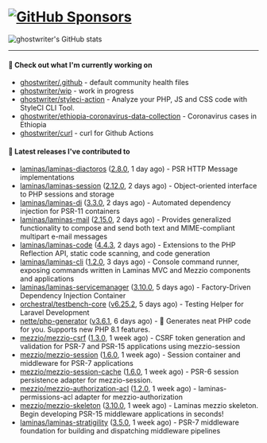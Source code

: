 # [![GitHub Sponsors](https://img.shields.io/github/sponsors/ghostwriter?label=Sponsors&style=flat-square&logo=GitHub%20Sponsors)](https://github.com/sponsors/ghostwriter)

![ghostwriter's GitHub stats](https://github-readme-stats.vercel.app/api?username=ghostwriter&show_icons=true&count_private=true&hide_title=true&hide_rank=true&icon_color=333)

---

#### 🌱 Check out what I'm currently working on

- [ghostwriter/.github](https://github.com/ghostwriter/.github) - default community health files
- [ghostwriter/wip](https://github.com/ghostwriter/wip) - work in progress
- [ghostwriter/styleci-action](https://github.com/ghostwriter/styleci-action) - Analyze your PHP, JS and CSS code with StyleCI CLI Tool.
- [ghostwriter/ethiopia-coronavirus-data-collection](https://github.com/ghostwriter/ethiopia-coronavirus-data-collection) - Coronavirus cases in Ethiopia
- [ghostwriter/curl](https://github.com/ghostwriter/curl) - curl for Github Actions

#### 🔭 Latest releases I've contributed to

- [laminas/laminas-diactoros](https://github.com/laminas/laminas-diactoros) ([2.8.0](https://github.com/laminas/laminas-diactoros/releases/tag/2.8.0), 1 day ago) - PSR HTTP Message implementations
- [laminas/laminas-session](https://github.com/laminas/laminas-session) ([2.12.0](https://github.com/laminas/laminas-session/releases/tag/2.12.0), 2 days ago) - Object-oriented interface to PHP sessions and storage
- [laminas/laminas-di](https://github.com/laminas/laminas-di) ([3.3.0](https://github.com/laminas/laminas-di/releases/tag/3.3.0), 2 days ago) - Automated dependency injection for PSR-11 containers
- [laminas/laminas-mail](https://github.com/laminas/laminas-mail) ([2.15.0](https://github.com/laminas/laminas-mail/releases/tag/2.15.0), 2 days ago) - Provides generalized functionality to compose and send both text and MIME-compliant multipart e-mail messages
- [laminas/laminas-code](https://github.com/laminas/laminas-code) ([4.4.3](https://github.com/laminas/laminas-code/releases/tag/4.4.3), 2 days ago) - Extensions to the PHP Reflection API, static code scanning, and code generation
- [laminas/laminas-cli](https://github.com/laminas/laminas-cli) ([1.2.0](https://github.com/laminas/laminas-cli/releases/tag/1.2.0), 3 days ago) - Console command runner, exposing commands written in Laminas MVC and Mezzio components and applications
- [laminas/laminas-servicemanager](https://github.com/laminas/laminas-servicemanager) ([3.10.0](https://github.com/laminas/laminas-servicemanager/releases/tag/3.10.0), 5 days ago) - Factory-Driven Dependency Injection Container
- [orchestral/testbench-core](https://github.com/orchestral/testbench-core) ([v6.25.2](https://github.com/orchestral/testbench-core/releases/tag/v6.25.2), 5 days ago) - Testing Helper for Laravel Development
- [nette/php-generator](https://github.com/nette/php-generator) ([v3.6.1](https://github.com/nette/php-generator/releases/tag/v3.6.1), 6 days ago) - 🐘 Generates neat PHP code for you. Supports new PHP 8.1 features.
- [mezzio/mezzio-csrf](https://github.com/mezzio/mezzio-csrf) ([1.3.0](https://github.com/mezzio/mezzio-csrf/releases/tag/1.3.0), 1 week ago) - CSRF token generation and validation for PSR-7 and PSR-15 applications using mezzio-session
- [mezzio/mezzio-session](https://github.com/mezzio/mezzio-session) ([1.6.0](https://github.com/mezzio/mezzio-session/releases/tag/1.6.0), 1 week ago) - Session container and middleware for PSR-7 applications
- [mezzio/mezzio-session-cache](https://github.com/mezzio/mezzio-session-cache) ([1.6.0](https://github.com/mezzio/mezzio-session-cache/releases/tag/1.6.0), 1 week ago) - PSR-6 session persistence adapter for mezzio-session.
- [mezzio/mezzio-authorization-acl](https://github.com/mezzio/mezzio-authorization-acl) ([1.2.0](https://github.com/mezzio/mezzio-authorization-acl/releases/tag/1.2.0), 1 week ago) - laminas-permissions-acl adapter for mezzio-authorization
- [mezzio/mezzio-skeleton](https://github.com/mezzio/mezzio-skeleton) ([3.10.0](https://github.com/mezzio/mezzio-skeleton/releases/tag/3.10.0), 1 week ago) - Laminas mezzio skeleton. Begin developing PSR-15 middleware applications in seconds!
- [laminas/laminas-stratigility](https://github.com/laminas/laminas-stratigility) ([3.5.0](https://github.com/laminas/laminas-stratigility/releases/tag/3.5.0), 1 week ago) - PSR-7 middleware foundation for building and dispatching middleware pipelines
